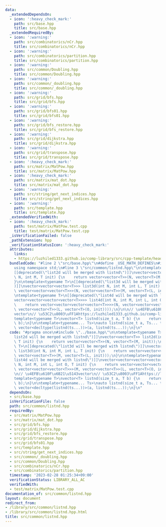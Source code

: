 ```yaml
---
data:
  _extendedDependsOn:
  - icon: ':heavy_check_mark:'
    path: src/base.hpp
    title: src/base.hpp
  _extendedRequiredBy:
  - icon: ':warning:'
    path: src/combinatorics/nCr.hpp
    title: src/combinatorics/nCr.hpp
  - icon: ':warning:'
    path: src/combinatorics/partition.hpp
    title: src/combinatorics/partition.hpp
  - icon: ':warning:'
    path: src/common/Doubling.hpp
    title: src/common/Doubling.hpp
  - icon: ':warning:'
    path: src/common/_doubling.hpp
    title: src/common/_doubling.hpp
  - icon: ':warning:'
    path: src/grid/bfs.hpp
    title: src/grid/bfs.hpp
  - icon: ':warning:'
    path: src/grid/bfs01.hpp
    title: src/grid/bfs01.hpp
  - icon: ':warning:'
    path: src/grid/bfs_restore.hpp
    title: src/grid/bfs_restore.hpp
  - icon: ':warning:'
    path: src/grid/dijkstra.hpp
    title: src/grid/dijkstra.hpp
  - icon: ':warning:'
    path: src/grid/transpose.hpp
    title: src/grid/transpose.hpp
  - icon: ':heavy_check_mark:'
    path: src/matrix/MatPow.hpp
    title: src/matrix/MatPow.hpp
  - icon: ':heavy_check_mark:'
    path: src/matrix/mat_dot.hpp
    title: src/matrix/mat_dot.hpp
  - icon: ':warning:'
    path: src/string/get_next_indices.hpp
    title: src/string/get_next_indices.hpp
  - icon: ':warning:'
    path: src/template.hpp
    title: src/template.hpp
  _extendedVerifiedWith:
  - icon: ':heavy_check_mark:'
    path: test/matrix/MatPow.test.cpp
    title: test/matrix/MatPow.test.cpp
  _isVerificationFailed: false
  _pathExtension: hpp
  _verificationStatusIcon: ':heavy_check_mark:'
  attributes:
    links:
    - https://luzhiled1333.github.io/comp-library/src/cpp-template/header/make-vector.hpp
  bundledCode: "#line 2 \"src/base.hpp\"\n#define _USE_MATH_DEFINES\n#include <bits/stdc++.h>\n\
    using namespace std;\n#line 3 \"src/common/listnd.hpp\"\n\ntemplate<typename T>\n\
    [[deprecated(\"list2d will be merged with listnd\")]]\nvector<vector<T>> list2d(int\
    \ N, int M, T init) {\n    return vector<vector<T>>(N, vector<T>(M, init));\n\
    }\n\ntemplate<typename T>\n[[deprecated(\"list3d will be merged with listnd\"\
    )]]\nvector<vector<vector<T>>> list3d(int N, int M, int L, T init) {\n    return\
    \ vector<vector<vector<T>>>(N, vector<vector<T>>(M, vector<T>(L, init)));\n}\n\
    \ntemplate<typename T>\n[[deprecated(\"list4d will be merged with listnd\")]]\n\
    vector<vector<vector<vector<T>>>> list4d(int N, int M, int L, int O, T init) {\n\
    \    return vector<vector<vector<vector<T>>>>(N, vector<vector<vector<T>>>(M,\
    \ vector<vector<T>>(L, vector<T>(O, init))));\n}\n\n// \u4EFB\u610F\u6B21\u5143\
    vector\n// \u53C2\u8003\uFF1Ahttps://luzhiled1333.github.io/comp-library/src/cpp-template/header/make-vector.hpp\n\
    template<typename T>\nvector<T> listnd(size_t a, T b) {\n    return vector<T>(a,\
    \ b);\n}\n\ntemplate<typename... Ts>\nauto listnd(size_t a, Ts... ts) {\n    return\
    \ vector<decltype(listnd(ts...))>(a, listnd(ts...));\n}\n"
  code: "#pragma once\n#include \"../base.hpp\"\n\ntemplate<typename T>\n[[deprecated(\"\
    list2d will be merged with listnd\")]]\nvector<vector<T>> list2d(int N, int M,\
    \ T init) {\n    return vector<vector<T>>(N, vector<T>(M, init));\n}\n\ntemplate<typename\
    \ T>\n[[deprecated(\"list3d will be merged with listnd\")]]\nvector<vector<vector<T>>>\
    \ list3d(int N, int M, int L, T init) {\n    return vector<vector<vector<T>>>(N,\
    \ vector<vector<T>>(M, vector<T>(L, init)));\n}\n\ntemplate<typename T>\n[[deprecated(\"\
    list4d will be merged with listnd\")]]\nvector<vector<vector<vector<T>>>> list4d(int\
    \ N, int M, int L, int O, T init) {\n    return vector<vector<vector<vector<T>>>>(N,\
    \ vector<vector<vector<T>>>(M, vector<vector<T>>(L, vector<T>(O, init))));\n}\n\
    \n// \u4EFB\u610F\u6B21\u5143vector\n// \u53C2\u8003\uFF1Ahttps://luzhiled1333.github.io/comp-library/src/cpp-template/header/make-vector.hpp\n\
    template<typename T>\nvector<T> listnd(size_t a, T b) {\n    return vector<T>(a,\
    \ b);\n}\n\ntemplate<typename... Ts>\nauto listnd(size_t a, Ts... ts) {\n    return\
    \ vector<decltype(listnd(ts...))>(a, listnd(ts...));\n}\n"
  dependsOn:
  - src/base.hpp
  isVerificationFile: false
  path: src/common/listnd.hpp
  requiredBy:
  - src/matrix/MatPow.hpp
  - src/matrix/mat_dot.hpp
  - src/grid/bfs.hpp
  - src/grid/dijkstra.hpp
  - src/grid/bfs_restore.hpp
  - src/grid/transpose.hpp
  - src/grid/bfs01.hpp
  - src/template.hpp
  - src/string/get_next_indices.hpp
  - src/common/_doubling.hpp
  - src/common/Doubling.hpp
  - src/combinatorics/nCr.hpp
  - src/combinatorics/partition.hpp
  timestamp: '2023-02-28 01:25:34+09:00'
  verificationStatus: LIBRARY_ALL_AC
  verifiedWith:
  - test/matrix/MatPow.test.cpp
documentation_of: src/common/listnd.hpp
layout: document
redirect_from:
- /library/src/common/listnd.hpp
- /library/src/common/listnd.hpp.html
title: src/common/listnd.hpp
---
```

